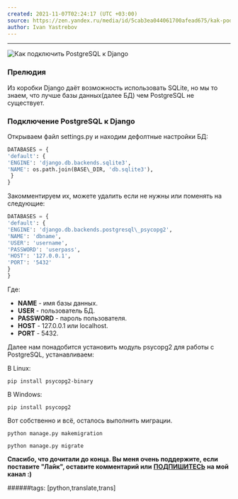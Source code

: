 ```yaml
---
created: 2021-11-07T02:24:17 (UTC +03:00)
source: https://zen.yandex.ru/media/id/5cab3ea044061700afead675/kak-podkliuchit-postgresql-k-django-5eef306aaa52ca2c22f09a95
author: Ivan Yastrebov
---
```


---
![Как подключить PostgreSQL к Django](https://avatars.mds.yandex.net/get-zen_doc/3385233/pub_5eef306aaa52ca2c22f09a95_5eef3184e479666355016084/scale_1200)

### **Прелюдия**

Из коробки Django даёт возможность использовать SQLite, но мы то знаем, что лучше базы данных(далее БД) чем PostgreSQL не существует.

### **Подключение PostgreSQL к Django**

Открываем файл settings.py и находим дефолтные настройки БД:

```python
DATABASES = {  
'default': {  
'ENGINE': 'django.db.backends.sqlite3',  
'NAME': os.path.join(BASE\_DIR, 'db.sqlite3'),  
 }  
}
```
Закомментируем их, можете удалить если не нужны или поменять на следующие:

 ```python
 DATABASES = {  
 'default': {  
 'ENGINE': 'django.db.backends.postgresql\_psycopg2',  
 'NAME': 'dbname',  
 'USER': 'username',  
 'PASSWORD': 'userpass',  
 'HOST': '127.0.0.1',  
 'PORT': '5432'  
 }  
 }
 ```

Где:

-   **NAME** - имя базы данных.
-   **USER** - пользователь БД.
-   **PASSWORD** - пароль пользователя.
-   **HOST** - 127.0.0.1 или localhost.
-   **PORT** - 5432.

Далее нам понадобится установить модуль psycopg2 для работы с PostgreSQL, устанавливаем:

В Linux:

```shell
pip install psycopg2-binary
```

В Windows:

```shell
pip install psycopg2
```

Вот собственно и всё, осталось выполнить миграции.

```shell
python manage.py makemigration
```

```shell
python manage.py migrate
```

**Спасибо, что дочитали до конца. Вы меня очень поддержите, если поставите "Лайк", оставите комментарий или** [**ПОДПИШИТЕСЬ**](https://zen.yandex.ru/id/5cab3ea044061700afead675?integration=publishers_platform_yandex) **на мой канал :)**

######tags: [python,translate,trans]

